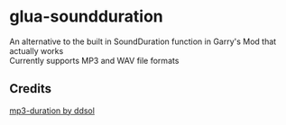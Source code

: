 # glua-soundduration
An alternative to the built in SoundDuration function in Garry's Mod that actually works  
Currently supports MP3 and WAV file formats  

## Credits
[mp3-duration by ddsol](https://github.com/ddsol/mp3-duration)
